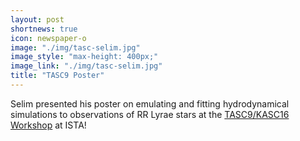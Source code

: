 ```yaml
---
layout: post
shortnews: true
icon: newspaper-o
image: "./img/tasc-selim.jpg"
image_style: "max-height: 400px;"
image_link: "./img/tasc-selim.jpg"
title: "TASC9 Poster"
---
```


Selim presented his poster on emulating and fitting hydrodynamical simulations to observations of RR Lyrae stars at the <a href="https://tasc9-kasc16.pages.ist.ac.at/">TASC9/KASC16 Workshop</a> at ISTA! 